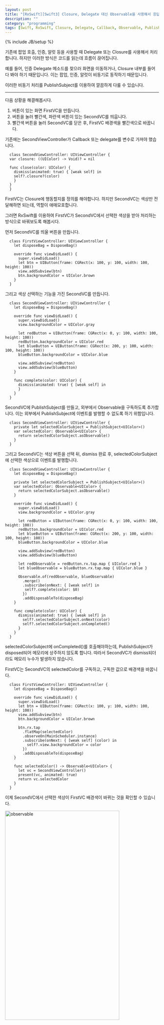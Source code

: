 ```yaml
---
layout: post
title: "[RxSwift][Swift3] Closure, Delegate 대신 Observable을 사용해서 응답값을 쉽게 처리하기"
description: ""
category: "programming"
tags: [Swift, RxSwift, Closure, Delegate, Callback, Observable, PublishSubject]
---
```

{% include JB/setup %}

기존에 팝업 호출, 인증, 알럿 등을 사용할 때 Delegate 또는 Closure를 사용해서 처리합니다. 하지만 이러한 방식은 코드를 읽는데 흐름이 끊어집니다. 

예를 들어, 인증 Delegate 메소드를 찾으러 화면을 이동하거나, Closure 내부를 들어다 봐야 하기 때문입니다. 이는 팝업, 인증, 알럿이 비동기로 동작하기 때문입니다.

이러한 비동기 처리를 PublishSubject를 이용하여 깔끔하게 다룰 수 있습니다.

---

다음 상황을 해결해봅시다.

1. 버튼이 있는 화면 FirstVC을 만듭니다.
2. 버튼을 눌러 빨간색, 파란색 버튼이 있는 SecondVC를 띄웁니다.
3. 빨간색 버튼을 눌러 SecondVC를 닫은 후, FirstVC 배경색을 빨간색으로 바꿉니다.

기존에는 SecondViewController가 Callback 또는 delegate를 변수로 가져야 했습니다.

```
  class SecondViewController: UIViewController {
  var closure: ((UIColor) -> Void)? = nil

  func close(color: UIColor) {
    dismiss(animated: true) { [weak self] in
    self?.closure?(color)
    }
  }
  }
```

FirstVC는 Closure에 행동할지를 정의를 해야합니다. 하지만 SecondVC는 색상만 전달해하면 되는데, 역할이 애매모호합니다.

그러면 RxSwift를 이용하여 FirstVC가 SecondVC에서 선택한 색상을 받아 처리하는 방식으로 바꿔보도록 해봅시다.

먼저 SecondVC를 띄울 버튼을 만듭니다.

```
  class FirstViewController: UIViewController {
    let disposeBag = DisposeBag()

    override func viewDidLoad() {
      super.viewDidLoad()
      let btn = UIButton(frame: CGRect(x: 100, y: 100, width: 100, height: 100))
      view.addSubview(btn)
      btn.backgroundColor = UIColor.brown
    }
  }
```


그리고 색상 선택하는 기능을 가진 SecondVC를 만듭니다.

```
  class SecondViewController: UIViewController {
    let disposeBag = DisposeBag()

    override func viewDidLoad() {
      super.viewDidLoad()
      view.backgroundColor = UIColor.gray
      
      let redButton = UIButton(frame: CGRect(x: 0, y: 100, width: 100, height: 100))
      redButton.backgroundColor = UIColor.red
      let blueButton = UIButton(frame: CGRect(x: 200, y: 100, width: 100, height: 100))
      blueButton.backgroundColor = UIColor.blue
      
      view.addSubview(redButton)
      view.addSubview(blueButton)
    }

    func complete(color: UIColor) {
      dismiss(animated: true) { [weak self] in
      }
    }
  }
```

SecondVC에 PublishSubject를 만들고, 외부에서 Observable을 구독하도록 추가합니다. 이는 외부에서 PublishSubject에 이벤트를 발행할 수 없도록 하기 위함입니다.

```
  class SecondViewController: UIViewController {
    private let selectedColorSubject = PublishSubject<UIColor>()
    var selectedColor: Observable<UIColor> {
      return selectedColorSubject.asObservable()
    }
  }
```

그리고 SecondVC는 색상 버튼을 선택 뒤, dismiss 완료 후, selectedColorSubject에 선택한 색상으로 이벤트를 발행합니다.

```
  class SecondViewController: UIViewController {
    let disposeBag = DisposeBag()
    
    private let selectedColorSubject = PublishSubject<UIColor>()
    var selectedColor: Observable<UIColor> {
      return selectedColorSubject.asObservable()
    }
    
    override func viewDidLoad() {
      super.viewDidLoad()
      view.backgroundColor = UIColor.gray
    
      let redButton = UIButton(frame: CGRect(x: 0, y: 100, width: 100, height: 100))
      redButton.backgroundColor = UIColor.red
      let blueButton = UIButton(frame: CGRect(x: 200, y: 100, width: 100, height: 100))
      blueButton.backgroundColor = UIColor.blue
    
      view.addSubview(redButton)
      view.addSubview(blueButton)
    
      let redObservable = redButton.rx.tap.map { UIColor.red }
      let blueObservable = blueButton.rx.tap.map { UIColor.blue }
    
      Observable.of(redObservable, blueObservable)
        .merge()
        .subscribe(onNext: { [weak self] in 
         self?.complete(color: $0) 
        })
        .addDisposableTo(disposeBag)
    }

    func complete(color: UIColor) {
      dismiss(animated: true) { [weak self] in
        self?.selectedColorSubject.onNext(color)
        self?.selectedColorSubject.onCompleted()
      }
    }
  }
```

selectedColorSubject에 onCompleted()를 호출해야하는데, PublishSubject가 disposed되어 메모리에 상주하지 않도록 합니다. 따라서 SecondVC가 dismiss되더라도 메모리 누수가 발생하지 않습니다.

FirstVC는 SecondVC의 selectedColor를 구독하고, 구독한 값으로 배경색을 바꿉니다.

```
  class FirstViewController: UIViewController {
    let disposeBag = DisposeBag()

    override func viewDidLoad() {
      super.viewDidLoad()
      let btn = UIButton(frame: CGRect(x: 100, y: 100, width: 100, height: 100))
      view.addSubview(btn)
      btn.backgroundColor = UIColor.brown

      btn.rx.tap
        .flatMap(selectedColor)
        .observeOn(MainScheduler.instance)
        .subscribe(onNext: { [weak self] (color) in
          self?.view.backgroundColor = color
        })
        .addDisposableTo(disposeBag)
    }

    func selectedColor() -> Observable<UIColor> {
      let vc = SecondViewController()
      present(vc, animated: true)
      return vc.selectedColor
    }
  }
```

이제 SecondVC에서 선택한 색상이 FirstVC 배경색이 바뀌는 것을 확인할 수 있습니다.

<a data-flickr-embed="true"  href="https://www.flickr.com/photos/134677242@N06/33550828290/in/datetaken/" title="observable"><img src="https://c1.staticflickr.com/3/2906/33550828290_5dbc83dd68_o.jpg" width="374" height="682" alt="observable"></a><script async src="//embedr.flickr.com/assets/client-code.js" charset="utf-8"></script>

